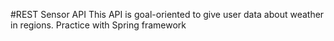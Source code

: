 #REST Sensor API
This API is goal-oriented to give user data about weather in regions.
Practice with Spring framework
